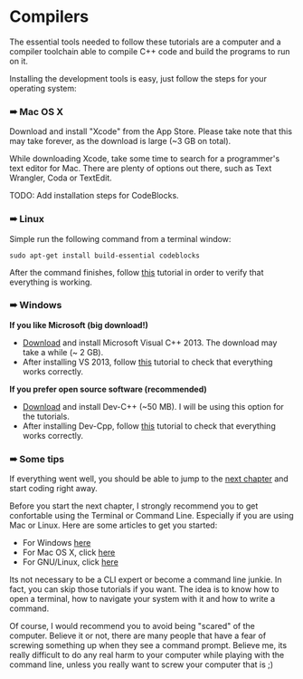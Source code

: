 # Compilers

The essential tools needed to follow these tutorials are a computer and a compiler toolchain able to compile C++ code and build the programs to run on it.

Installing the development tools is easy, just follow the steps for your operating system:

### ➠ Mac OS X

Download and install "Xcode" from the App Store. Please take note that this may take forever, as the download is large (~3 GB on total).

While downloading Xcode, take some time to search for a programmer's text editor for Mac. There are plenty of options out there, such as Text Wrangler, Coda or TextEdit.

TODO: Add installation steps for CodeBlocks.

### ➠  Linux

Simple run the following command from a terminal window:

    sudo apt-get install build-essential codeblocks
    
After the command finishes, follow [this](http://www.cplusplus.com/doc/tutorial/introduction/codeblocks/) tutorial in order to verify that everything is working.

### ➠  Windows

**If you like Microsoft (big download!)**

- [Download](https://www.visualstudio.com/) and install Microsoft Visual C++ 2013. The download may take a while (~ 2 GB).
- After installing VS 2013, follow [this](http://www.cplusplus.com/doc/tutorial/introduction/visualstudio/) tutorial to check that everything works correctly.

**If you prefer open source software (recommended)**

- [Download](http://sourceforge.net/projects/orwelldevcpp/) and install Dev-C++ (~50 MB). I will be using this option for the tutorials.
- After installing Dev-Cpp, follow [this](http://www.cplusplus.com/doc/tutorial/introduction/devcpp/) tutorial to check that everything works correctly.

### ➠  Some tips

If everything went well, you should be able to jump to the [next chapter](3.2.md) and start coding right away.

Before you start the next chapter, I strongly recommend you to get confortable using the Terminal or Command Line. Especially if you are using Mac or Linux. Here are some articles to get you started:

- For Windows [here](https://www.youtube.com/watch?v=kboexp3QiUg)
- For Mac OS X, click [here](http://mac.appstorm.net/how-to/utilities-how-to/how-to-use-terminal-the-basics/)
- For GNU/Linux, click [here](https://www.youtube.com/watch?v=Uabfu_RJLyg)

Its not necessary to be a CLI expert or become a command line junkie. In fact, you can skip those tutorials if you want. The idea is to know how to open a terminal, how to navigate your system with it and how to write a command.

Of course, I would recommend you to avoid being "scared" of the computer. Believe it or not, there are many people that have a fear of screwing something up when they see a command prompt. Believe me, its really difficult to do any real harm to your computer while playing with the command line, unless you really want to screw your computer that is ;)


